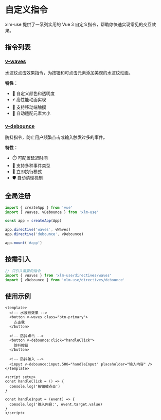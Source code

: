 # 自定义指令

xlm-use 提供了一系列实用的 Vue 3 自定义指令，帮助你快速实现常见的交互效果。

## 指令列表

### [v-waves](/directives/waves)
水波纹点击效果指令，为按钮和可点击元素添加美观的水波纹动画。

**特性：**
- 🎨 自定义颜色和透明度
- ⚡ 高性能动画实现
- 📱 支持移动端触摸
- 🎯 自动适配元素大小

### [v-debounce](/directives/debounce)
防抖指令，防止用户频繁点击或输入触发过多的事件。

**特性：**
- ⏱️ 可配置延迟时间
- 🎯 支持多种事件类型
- 🚀 立即执行模式
- 🛡️ 自动清理机制

## 全局注册

```typescript
import { createApp } from 'vue'
import { vWaves, vDebounce } from 'xlm-use'

const app = createApp(App)

app.directive('waves', vWaves)
app.directive('debounce', vDebounce)

app.mount('#app')
```

## 按需引入

```typescript
// 只引入需要的指令
import { vWaves } from 'xlm-use/directives/waves'
import { vDebounce } from 'xlm-use/directives/debounce'
```

## 使用示例

```vue
<template>
  <!-- 水波纹效果 -->
  <button v-waves class="btn-primary">
    点击我
  </button>
  
  <!-- 防抖点击 -->
  <button v-debounce:click="handleClick">
    防抖按钮
  </button>
  
  <!-- 防抖输入 -->
  <input v-debounce:input.500="handleInput" placeholder="输入内容" />
</template>

<script setup>
const handleClick = () => {
  console.log('按钮被点击')
}

const handleInput = (event) => {
  console.log('输入内容:', event.target.value)
}
</script>
```